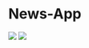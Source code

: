 # News-App
![](https://github.com/zgrcnltnk/News-App/blob/master/src/img/1.jpg)
![](https://github.com/zgrcnltnk/News-App/blob/master/src/img/2.jpg)

